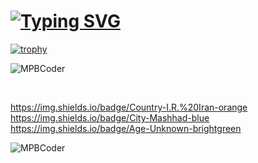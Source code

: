 # [![Typing SVG](https://readme-typing-svg.demolab.com?font=Fira+Code&pause=1000&vCenter=true&multiline=true&width=435&lines=Hi+%F0%9F%91%8B%2C+I'm+MPBCODER+;I'm+a+Rookie+Front-end+Developer+)](https://git.io/typing-svg)

[![trophy](https://github-profile-trophy.vercel.app/?username=MPBCoder&no-bg=true&margin-h=15&margin-w=15&no-frame=true)](https://github.com/ryo-ma/github-profile-trophy)<br>
<p align="left"> <img src="https://komarev.com/ghpvc/?username=MPBCoder&label=Profile%20views&color=0e75b6&style=flat" alt="MPBCoder" /> </p><br>

[](https://img.shields.io/badge/-M.Parsa-brightgreen)
https://img.shields.io/badge/Country-I.R.%20Iran-orange
https://img.shields.io/badge/City-Mashhad-blue
https://img.shields.io/badge/Age-Unknown-brightgreen

<p><img align="left" style="weight: 100%;box-sizing: border-bott;"  src="https://github-readme-stats.vercel.app/api/top-langs?username=MPBCoder&show_icons=true&locale=en&layout=compact" alt="MPBCoder" /></p>
<!---
MPBCoder/MPBCoder is a ✨ special ✨ repository because its `README.md` (this file) appears on your GitHub profile.
You can click the Preview link to take a look at your changes.
--->
